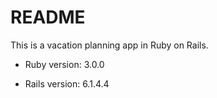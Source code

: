 # README

This is a vacation planning app in Ruby on Rails.

* Ruby version: 3.0.0

* Rails version: 6.1.4.4
